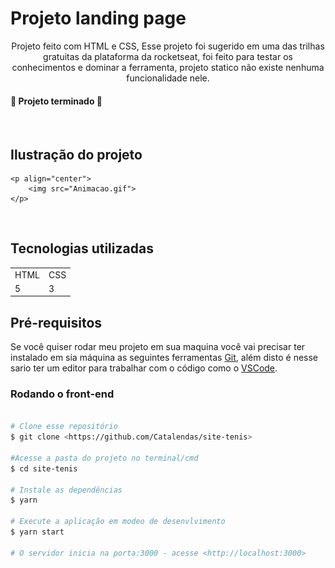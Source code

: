 
# Projeto landing page

<p align="center">Projeto feito com HTML e CSS, Esse projeto foi sugerido em uma das trilhas gratuitas da plataforma da rocketseat, foi feito para testar os conhecimentos e dominar a ferramenta, projeto statico não existe nenhuma funcionalidade nele. </p>


#### 🚀 Projeto terminado 🚀


<br>

## Ilustração do projeto

    <p align="center">
        <img src="Animacao.gif">
    </p>


<br>

## Tecnologias utilizadas

<table>
    <tr>
        <td>HTML</td>
        <td>CSS</td>
    </tr>
     <tr>
        <td>5</td>
        <td>3</td>
    </tr>
</table>

## Pré-requisitos

Se você quiser rodar meu projeto em sua maquina você vai precisar ter instalado em sia máquina as seguintes ferramentas [Git](https://desktop.github.com/), além  disto é nesse sario ter um editor para trabalhar com o código como o [VSCode](https://code.visualstudio.com/).

### Rodando o front-end

~~~bash

# Clone esse repositório
$ git clone <https://github.com/Catalendas/site-tenis>

#Acesse a pasta do projeto no terminal/cmd
$ cd site-tenis

# Instale as dependências
$ yarn

# Execute a aplicação em modeo de desenvlvimento
$ yarn start

# O servidor inicia na porta:3000 - acesse <http://localhost:3000>
 
~~~~
